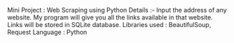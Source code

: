 Mini Project : Web Scraping using Python
Details :- Input the address of any website. My program will give you all the links available in that website. Links will be stored in SQLite database.
Libraries used : BeautifulSoup, Request
Language : Python
